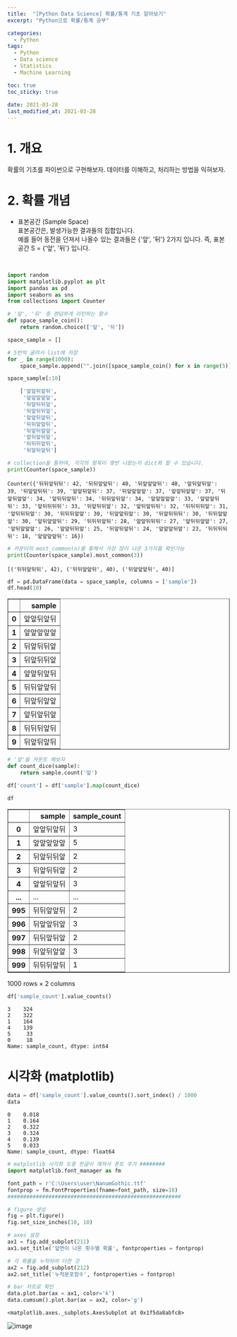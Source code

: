 ```yaml
---
title:  "[Python Data Science] 확률/통계 기초 알아보기"
excerpt: "Python으로 확률/통계 공부"

categories:
  - Python
tags:
  - Python
  - Data science
  - Statistics
  - Machine Learning

toc: true
toc_sticky: true
 
date: 2021-03-28
last_modified_at: 2021-03-28
---
```


# 1. 개요
확률의 기초를 파이썬으로 구현해보자.
데이터를 이해하고, 처리하는 방법을 익혀보자.

# 2. 확률 개념
* 표본공간 (Sample Space)  
표본공간은, 발생가능한 결과들의 집합입니다.  
예를 들어 동전을 던져서 나올수 있는 결과들은 {'앞', '뒤'} 2가지 입니다.
즉, 표본공간 S = {'앞', '뒤'} 입니다.

<br>

```python
import random 
import matplotlib.pyplot as plt
import pandas as pd
import seaborn as sns
from collections import Counter

# '앞', '뒤' 중 랜덤하게 리턴하는 함수
def space_sample_coin():
    return random.choice(['앞', '뒤'])

space_sample = []

# 5번씩 굴려서 list에 저장
for _ in range(1000):
    space_sample.append("".join([space_sample_coin() for x in range(5)]))

space_sample[:10]
```

```python
    ['앞앞뒤앞뒤',
     '앞앞앞앞앞',
     '뒤앞뒤뒤앞',
     '뒤앞뒤뒤앞',
     '앞앞뒤앞뒤',
     '뒤뒤앞앞뒤',
     '뒤앞뒤앞앞',
     '앞뒤앞뒤앞',
     '뒤뒤뒤앞뒤',
     '뒤앞뒤앞뒤']
```



```python
# collection을 통하여, 각각의 항목이 몇번 나왔는지 dict화 할 수 있습니다.
print(Counter(space_sample))
```

    Counter({'뒤뒤앞뒤뒤': 42, '뒤뒤앞앞뒤': 40, '뒤앞앞앞뒤': 40, '앞뒤앞뒤앞': 39, '뒤앞앞뒤뒤': 39, '앞앞뒤앞뒤': 37, '뒤앞앞앞앞': 37, '앞앞뒤앞앞': 37, '뒤앞뒤앞앞': 34, '앞뒤뒤앞뒤': 34, '뒤뒤앞뒤앞': 34, '앞앞앞앞앞': 33, '앞앞앞뒤뒤': 33, '앞뒤뒤뒤뒤': 33, '뒤앞뒤뒤앞': 32, '앞뒤앞뒤뒤': 32, '뒤뒤뒤뒤앞': 31, '앞뒤뒤뒤앞': 30, '뒤뒤뒤앞앞': 30, '뒤앞앞뒤앞': 30, '뒤앞뒤뒤뒤': 30, '뒤뒤앞앞앞': 30, '앞뒤앞앞뒤': 29, '뒤뒤뒤앞뒤': 28, '앞앞뒤뒤뒤': 27, '앞뒤뒤앞앞': 27, '앞뒤앞앞앞': 26, '앞앞뒤뒤앞': 25, '뒤앞뒤앞뒤': 24, '앞앞앞뒤앞': 23, '뒤뒤뒤뒤뒤': 18, '앞앞앞앞뒤': 16})
    


```python
# 카운터의 most_common(n)를 통해서 가장 많이 나온 3가지를 확인가능
print(Counter(space_sample).most_common(3))
```

    [('뒤뒤앞뒤뒤', 42), ('뒤뒤앞앞뒤', 40), ('뒤앞앞앞뒤', 40)]
    


```python
df = pd.DataFrame(data = space_sample, columns = ['sample'])
df.head(10)
```

<div>
<style scoped>
    .dataframe tbody tr th:only-of-type {
        vertical-align: middle;
    }

    .dataframe tbody tr th {
        vertical-align: top;
    }

    .dataframe thead th {
        text-align: right;
    }
</style>
<table border="1" class="dataframe">
  <thead>
    <tr style="text-align: right;">
      <th></th>
      <th>sample</th>
    </tr>
  </thead>
  <tbody>
    <tr>
      <th>0</th>
      <td>앞앞뒤앞뒤</td>
    </tr>
    <tr>
      <th>1</th>
      <td>앞앞앞앞앞</td>
    </tr>
    <tr>
      <th>2</th>
      <td>뒤앞뒤뒤앞</td>
    </tr>
    <tr>
      <th>3</th>
      <td>뒤앞뒤뒤앞</td>
    </tr>
    <tr>
      <th>4</th>
      <td>앞앞뒤앞뒤</td>
    </tr>
    <tr>
      <th>5</th>
      <td>뒤뒤앞앞뒤</td>
    </tr>
    <tr>
      <th>6</th>
      <td>뒤앞뒤앞앞</td>
    </tr>
    <tr>
      <th>7</th>
      <td>앞뒤앞뒤앞</td>
    </tr>
    <tr>
      <th>8</th>
      <td>뒤뒤뒤앞뒤</td>
    </tr>
    <tr>
      <th>9</th>
      <td>뒤앞뒤앞뒤</td>
    </tr>
  </tbody>
</table>
</div>




```python
# '앞'을 카운트 해보자
def count_dice(sample):
    return sample.count('앞')
```


```python
df['count'] = df['sample'].map(count_dice)
```


```python
df
```




<div>
<style scoped>
    .dataframe tbody tr th:only-of-type {
        vertical-align: middle;
    }

    .dataframe tbody tr th {
        vertical-align: top;
    }

    .dataframe thead th {
        text-align: right;
    }
</style>
<table border="1" class="dataframe">
  <thead>
    <tr style="text-align: right;">
      <th></th>
      <th>sample</th>
      <th>sample_count</th>
    </tr>
  </thead>
  <tbody>
    <tr>
      <th>0</th>
      <td>앞앞뒤앞뒤</td>
      <td>3</td>
    </tr>
    <tr>
      <th>1</th>
      <td>앞앞앞앞앞</td>
      <td>5</td>
    </tr>
    <tr>
      <th>2</th>
      <td>뒤앞뒤뒤앞</td>
      <td>2</td>
    </tr>
    <tr>
      <th>3</th>
      <td>뒤앞뒤뒤앞</td>
      <td>2</td>
    </tr>
    <tr>
      <th>4</th>
      <td>앞앞뒤앞뒤</td>
      <td>3</td>
    </tr>
    <tr>
      <th>...</th>
      <td>...</td>
      <td>...</td>
    </tr>
    <tr>
      <th>995</th>
      <td>뒤뒤앞앞뒤</td>
      <td>2</td>
    </tr>
    <tr>
      <th>996</th>
      <td>뒤앞앞뒤앞</td>
      <td>3</td>
    </tr>
    <tr>
      <th>997</th>
      <td>뒤뒤앞뒤앞</td>
      <td>2</td>
    </tr>
    <tr>
      <th>998</th>
      <td>뒤앞뒤앞앞</td>
      <td>3</td>
    </tr>
    <tr>
      <th>999</th>
      <td>뒤뒤뒤앞뒤</td>
      <td>1</td>
    </tr>
  </tbody>
</table>
<p>1000 rows × 2 columns</p>
</div>




```python
df['sample_count'].value_counts()
```




    3    324
    2    322
    1    164
    4    139
    5     33
    0     18
    Name: sample_count, dtype: int64



# 시각화 (matplotlib)


```python
data = df['sample_count'].value_counts().sort_index() / 1000 
data
```




    0    0.018
    1    0.164
    2    0.322
    3    0.324
    4    0.139
    5    0.033
    Name: sample_count, dtype: float64




```python
# matplotlib 시각화 도중 한글이 깨져서 폰트 추가 ########
import matplotlib.font_manager as fm

font_path = r'C:\Users\user\NanumGothic.ttf'
fontprop = fm.FontProperties(fname=font_path, size=18)
#######################################################

# figure 생성
fig = plt.figure()
fig.set_size_inches(10, 10)

# axes 설정
ax1 = fig.add_subplot(211)
ax1.set_title('앞면이 나온 횟수별 확률', fontproperties = fontprop)

# 각 확률을 누적하여 더한 것
ax2 = fig.add_subplot(212)
ax2.set_title('누적분포함수', fontproperties = fontprop)

# bar 차트로 확인
data.plot.bar(ax = ax1, color='k')
data.cumsum().plot.bar(ax = ax2, color='g')
```
    <matplotlib.axes._subplots.AxesSubplot at 0x1f5da8abfc8>

![image](https://user-images.githubusercontent.com/50326455/112842212-4b920e00-90dc-11eb-9340-7550b2d8ccf1.png)
